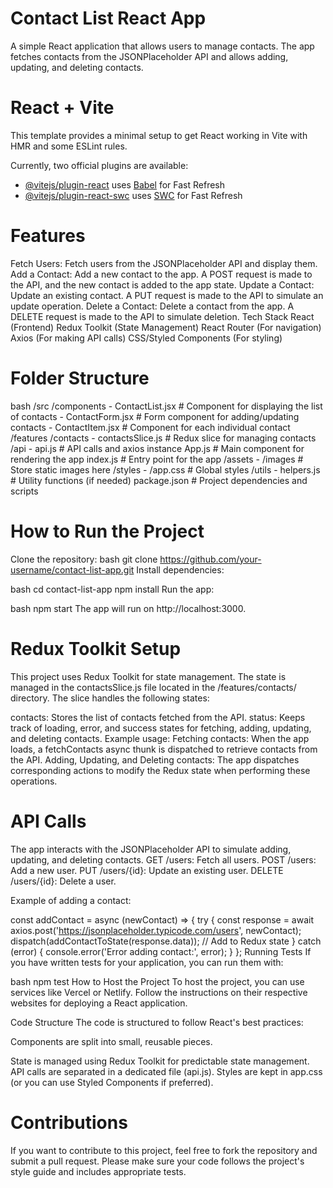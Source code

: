 # Contact List React App
A simple React application that allows users to manage contacts. The app fetches contacts from the JSONPlaceholder API and allows adding, updating, and deleting contacts.

# React + Vite

This template provides a minimal setup to get React working in Vite with HMR and some ESLint rules.

Currently, two official plugins are available:

- [@vitejs/plugin-react](https://github.com/vitejs/vite-plugin-react/blob/main/packages/plugin-react/README.md) uses [Babel](https://babeljs.io/) for Fast Refresh
- [@vitejs/plugin-react-swc](https://github.com/vitejs/vite-plugin-react-swc) uses [SWC](https://swc.rs/) for Fast Refresh

# Features
Fetch Users: Fetch users from the JSONPlaceholder API and display them.
Add a Contact: Add a new contact to the app. A POST request is made to the API, and the new contact is added to the app state.
Update a Contact: Update an existing contact. A PUT request is made to the API to simulate an update operation.
Delete a Contact: Delete a contact from the app. A DELETE request is made to the API to simulate deletion.
Tech Stack
React (Frontend)
Redux Toolkit (State Management)
React Router (For navigation)
Axios (For making API calls)
CSS/Styled Components (For styling)

# Folder Structure
bash
/src
  /components
    - ContactList.jsx        # Component for displaying the list of contacts
    - ContactForm.jsx        # Form component for adding/updating contacts
    - ContactItem.jsx        # Component for each individual contact
  /features
    /contacts
      - contactsSlice.js      # Redux slice for managing contacts
  /api
    - api.js                 # API calls and axios instance
  App.js                      # Main component for rendering the app
  index.js                    # Entry point for the app
  /assets
    - /images                 # Store static images here
  /styles
    - /app.css                # Global styles
  /utils
    - helpers.js              # Utility functions (if needed)
  package.json                # Project dependencies and scripts

# How to Run the Project
Clone the repository:
bash
git clone https://github.com/your-username/contact-list-app.git
Install dependencies:

bash
cd contact-list-app
npm install
Run the app:

bash
npm start
The app will run on http://localhost:3000.

# Redux Toolkit Setup
This project uses Redux Toolkit for state management. The state is managed in the contactsSlice.js file located in the /features/contacts/ directory. The slice handles the following states:

contacts: Stores the list of contacts fetched from the API.
status: Keeps track of loading, error, and success states for fetching, adding, updating, and deleting contacts.
Example usage:
Fetching contacts: When the app loads, a fetchContacts async thunk is dispatched to retrieve contacts from the API.
Adding, Updating, and Deleting contacts: The app dispatches corresponding actions to modify the Redux state when performing these operations.

# API Calls
The app interacts with the JSONPlaceholder API to simulate adding, updating, and deleting contacts.
GET /users: Fetch all users.
POST /users: Add a new user.
PUT /users/{id}: Update an existing user.
DELETE /users/{id}: Delete a user.

Example of adding a contact:

const addContact = async (newContact) => {
  try {
    const response = await axios.post('https://jsonplaceholder.typicode.com/users', newContact);
    dispatch(addContactToState(response.data)); // Add to Redux state
  } catch (error) {
    console.error('Error adding contact:', error);
  }
};
Running Tests
If you have written tests for your application, you can run them with:

bash
npm test
How to Host the Project
To host the project, you can use services like Vercel or Netlify. Follow the instructions on their respective websites for deploying a React application.

Code Structure
The code is structured to follow React's best practices:

Components are split into small, reusable pieces.

State is managed using Redux Toolkit for predictable state management.
API calls are separated in a dedicated file (api.js).
Styles are kept in app.css (or you can use Styled Components if preferred).

# Contributions
If you want to contribute to this project, feel free to fork the repository and submit a pull request. Please make sure your code follows the project's style guide and includes appropriate tests.

